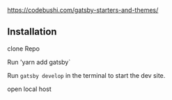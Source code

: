 
 https://codebushi.com/gatsby-starters-and-themes/ 

## Installation

clone Repo

Run 'yarn add gatsby`

Run `gatsby develop` in the terminal to start the dev site.

open local host 



